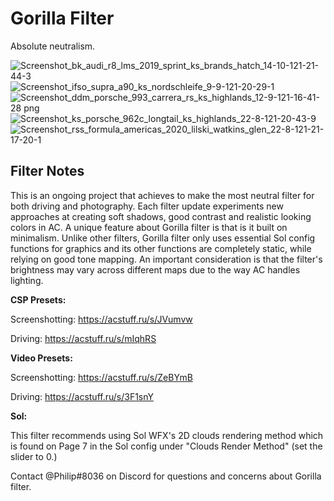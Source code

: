 # Gorilla Filter
Absolute neutralism.

![Screenshot_bk_audi_r8_lms_2019_sprint_ks_brands_hatch_14-10-121-21-44-3](https://user-images.githubusercontent.com/90503800/141707231-4129491d-2720-44ad-82e7-25008895ac65.png)
![Screenshot_ifso_supra_a90_ks_nordschleife_9-9-121-20-29-1](https://user-images.githubusercontent.com/90503800/138020553-7599fa11-cf70-451b-83a1-21c8eece63eb.png)
![Screenshot_ddm_porsche_993_carrera_rs_ks_highlands_12-9-121-16-41-28 png](https://user-images.githubusercontent.com/90503800/138020557-ac1b43e4-f3e5-4d9c-9b2e-daac300e9549.png)
![Screenshot_ks_porsche_962c_longtail_ks_highlands_22-8-121-20-43-9](https://user-images.githubusercontent.com/90503800/138020567-2fffeb0c-84e6-4b9f-8b6c-5ccab7759735.png)
![Screenshot_rss_formula_americas_2020_lilski_watkins_glen_22-8-121-21-17-20-1](https://user-images.githubusercontent.com/90503800/138020569-65faef01-0b86-46ff-9942-ffd76abeb2ad.png)

## Filter Notes
This is an ongoing project that achieves to make the most neutral filter for both driving and photography. Each filter update experiments new approaches at creating soft shadows, good contrast and realistic looking colors in AC. A unique feature about Gorilla filter is that is it built on minimalism. Unlike other filters, Gorilla filter only uses essential Sol config functions for graphics and its other functions are completely static, while relying on good tone mapping. An important consideration is that the filter's brightness may vary across different maps due to the way AC handles lighting.

**CSP Presets:**

Screenshotting: https://acstuff.ru/s/JVumvw

Driving: https://acstuff.ru/s/mIqhRS

**Video Presets:**

Screenshotting: https://acstuff.ru/s/ZeBYmB

Driving: https://acstuff.ru/s/3F1snY

**Sol:**

This filter recommends using Sol WFX's 2D clouds rendering method which is found on Page 7 in the Sol config under "Clouds Render Method" (set the slider to 0.)

Contact @Philip#8036 on Discord for questions and concerns about Gorilla filter.